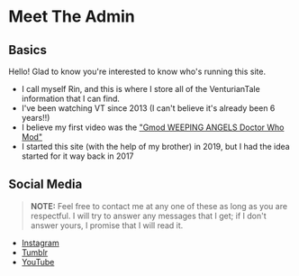 # Meet The Admin

## Basics
Hello! Glad to know you're interested to know who's running this site.  
- I call myself Rin, and this is where I store all of the VenturianTale information that I can find.  
- I've been watching VT since 2013 \(I can't believe it's already been 6 years!!)
- I believe my first video was the ["Gmod WEEPING ANGELS Doctor Who Mod"](https://www.youtube.com/watch?v=y4VbP82dVo0)
- I started this site \(with the help of my brother) in 2019, but I had the idea started for it way back in 2017

## Social Media
> **NOTE:** Feel free to contact me at any one of these as long as you are respectful. I will try to answer any messages that I get; if I don't answer yours, I promise that I will read it.
- [Instagram](https://instagram.com/hauntedbyeverything?igshid=y29spkcp7eri)
- [Tumblr](https://www.tumblr.com/blog/johnnynojohnnyyes)
- [YouTube](https://youtube.com/channel/UCY0etJmLpMe20cv3j5Pm25Q)